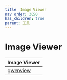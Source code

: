 ```yaml
---
title: Image Viewer
nav_order: 3050
has_children: true
parent: 工具
---
```



# Image Viewer

| Image Viewer |
| --- |
| [gwenview](https://samwhelp.github.io/note-about-kde/read/subject/tool/image-viewer/gwenview.html) |
